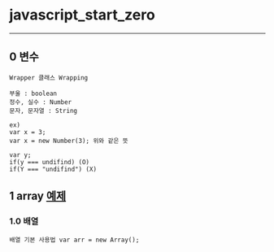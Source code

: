 # javascript_start_zero
- - -   

## 0 변수

    Wrapper 클래스 Wrapping

    부울 : boolean   
    정수, 실수 : Number   
    문자, 문자열 : String   

    ex)   
    var x = 3;    
    var x = new Number(3); 위와 같은 뜻   

    var y;   
    if(y === undifind) (O)   
    if(Y === "undifind") (X)  

## 1 array [예제](./array.html, "예제")
### 1.0 배열
    배열 기본 사용법 var arr = new Array();
##

     




